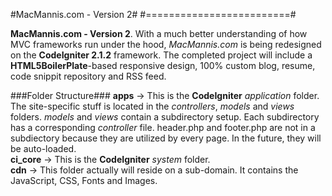 #MacMannis.com - Version 2#
#=========================#

**MacMannis.com - Version 2**. With a much better understanding of how MVC frameworks run under the hood, *MacMannis.com* is being redesigned on the **CodeIgniter 2.1.2** framework. The completed project will include a **HTML5BoilerPlate**-based responsive design, 100% custom blog, resume, code snippit repository and RSS feed.

###Folder Structure###
**apps** -> This is the **CodeIgniter** *application* folder. The site-specific stuff is located in the *controllers*, *models* and *views* folders. *models* and *views* contain a subdirectory setup. Each subdirectory has a corresponding *controller* file. header.php and footer.php are not in a subdiectory because they are utilized by every page. In the future, they will be auto-loaded.  
**ci_core** -> This is the **CodeIgniter** *system* folder.  
**cdn** -> This folder actually will reside on a sub-domain. It contains the JavaScript, CSS, Fonts and Images.  